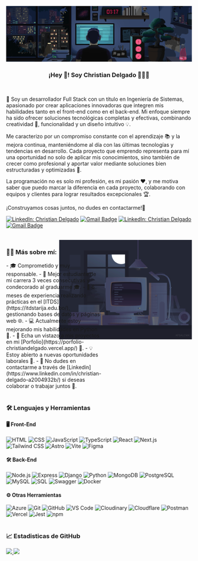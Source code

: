 <div align="center">
  <img src="https://raw.githubusercontent.com/ChristianDev47/ChristianDev47/refs/heads/master/assets/banner.gif">
</div>

<p align="center">
   <h3 align="center">¡Hey 👋! Soy Christian Delgado 👨🏻‍💻</h3>
</p>
<br>

🚀 Soy un desarrollador Full Stack con un título en Ingeniería de Sistemas, apasionado por crear aplicaciones innovadoras que integren mis habilidades tanto en el front-end como en el back-end. Mi enfoque siempre ha sido ofrecer soluciones tecnológicas completas y efectivas, combinando creatividad 🎨, funcionalidad y un diseño intuitivo 💡.

Me caracterizo por un compromiso constante con el aprendizaje 📚 y la mejora continua, manteniéndome al día con las últimas tecnologías y tendencias en desarrollo. Cada proyecto que emprendo representa para mí una oportunidad no solo de aplicar mis conocimientos, sino también de crecer como profesional y aportar valor mediante soluciones bien estructuradas y optimizadas 🔧.

La programación no es solo mi profesión, es mi pasión ❤️, y me motiva saber que puedo marcar la diferencia en cada proyecto, colaborando con equipos y clientes para lograr resultados excepcionales 🏆.

¡Construyamos cosas juntos, no dudes en contactarme!🌟

[![LinkedIn: Christian Delgado](https://img.shields.io/badge/-Christian%20Delgado-blue?style=for-the-badge&logo=Linkedin&logoColor=white&link=https://www.linkedin.com/in/christian-delgado-a2004932b/)](https://www.linkedin.com/in/christian-delgado-a2004932b/)
[![Gmail Badge](https://img.shields.io/badge/-christiands.dev@gmail.com-D14836?style=for-the-badge&logo=gmail&logoColor=white&link=mailto:christiands.dev@gmail.com)](mailto:christiands.dev@gmail.com)
[![LinkedIn: Christian Delgado](https://img.shields.io/badge/-Linkedin-blue?style=for-the-badge&logo=Linkedin&logoColor=white&link=https://www.linkedin.com/in/christian-delgado-a2004932b/)](https://www.linkedin.com/in/christian-delgado-a2004932b/)
[![Gmail Badge](https://img.shields.io/badge/-Gmail-D14836?style=for-the-badge&logo=gmail&logoColor=white&link=mailto:christiands.dev@gmail.com)](mailto:christiands.dev@gmail.com)

<br/>

<img align="right" alt="GIF" src="https://raw.githubusercontent.com/ChristianDev47/ChristianDev47/refs/heads/master/assets/pc.gif" width="360px"/>

### 👨‍💻 Más sobre mí:

<div style="display: flex; align-items: center; gap: 2rem">
- 🎓 Comprometido y muy responsable. 
- 🏅 Mejor estudiante de mi carrera 3 veces consecutivas y condecorado al graduarme 🎓.
- 💼 6 meses de experiencia realizando prácticas en el [ITDS](https://itdstarija.edu.bo/), gestionando bases de datos y páginas web 🌐.
- 💻 Actualmente estoy mejorando mis habilidades en Python 🐍.
- 🔗 Echa un vistazo a mis proyectos en mi [Porfolio](https://porfolio-christiandelgado.vercel.app/) 📁.
- 💡 Estoy abierto a nuevas oportunidades laborales 🚀.
- 🤝 No dudes en contactarme a través de [Linkedin](https://www.linkedin.com/in/christian-delgado-a2004932b/) si deseas colaborar o trabajar juntos 💼.
</div>

<br/>

### 🛠 Lenguajes y Herramientas

<h4>🖥️ Front-End</h3>
<div>
  <img 
    src="https://img.shields.io/badge/HTML5-E34F26?style=for-the-badge&logo=html5&logoColor=white" 
    alt="HTML">
  <img 
    src="https://img.shields.io/badge/CSS3-1572B6?style=for-the-badge&logo=css3&logoColor=white" 
    alt="CSS">
  <img 
    src="https://img.shields.io/badge/JavaScript-323330?style=for-the-badge&logo=javascript&logoColor=F7DF1E" 
    alt="JavaScript">
  <img 
    src="https://img.shields.io/badge/TypeScript-007ACC?style=for-the-badge&logo=typescript&logoColor=white" 
    alt="TypeScript">
  <img 
    src="https://img.shields.io/badge/React-20232A?style=for-the-badge&logo=react&logoColor=61DAFB" 
    alt="React">
  <img 
    src="https://img.shields.io/badge/Next.js-000000?style=for-the-badge&logo=nextdotjs&logoColor=white" 
    alt="Next.js">
  <img 
    src="https://img.shields.io/badge/TailwindCSS-06B6D4?style=for-the-badge&logo=tailwindcss&logoColor=white" 
    alt="Tailwind CSS">
  <img 
    src="https://img.shields.io/badge/Astro-FF5D01?style=for-the-badge&logo=astro&logoColor=white" 
    alt="Astro">
  <img 
    src="https://img.shields.io/badge/Vite-646CFF?style=for-the-badge&logo=vite&logoColor=white" 
    alt="Vite">
  <img 
    src="https://img.shields.io/badge/Figma-F24E1E?style=for-the-badge&logo=figma&logoColor=white" 
    alt="Figma">
</div>
<h4>🛠 Back-End</h3>
<div>
  <img 
    src="https://img.shields.io/badge/Node.js-339933?style=for-the-badge&logo=nodedotjs&logoColor=white" 
    alt="Node.js">
  <img 
    src="https://img.shields.io/badge/Express-000000?style=for-the-badge&logo=express&logoColor=white" 
    alt="Express">
  <img 
    src="https://img.shields.io/badge/Django-092E20?style=for-the-badge&logo=django&logoColor=white" 
    alt="Django">
  <img 
    src="https://img.shields.io/badge/Python-3776AB?style=for-the-badge&logo=python&logoColor=white" 
    alt="Python">
  <img 
    src="https://img.shields.io/badge/MongoDB-47A248?style=for-the-badge&logo=mongodb&logoColor=white" 
    alt="MongoDB">
  <img 
    src="https://img.shields.io/badge/PostgreSQL-4169E1?style=for-the-badge&logo=postgresql&logoColor=white" 
    alt="PostgreSQL">
  <img 
    src="https://img.shields.io/badge/MySQL-4479A1?style=for-the-badge&logo=mysql&logoColor=white" 
    alt="MySQL">
  <img 
    src="https://img.shields.io/badge/SQL-CC2927?style=for-the-badge&logo=microsoft-sql-server&logoColor=white" 
    alt="SQL">
  <img 
    src="https://img.shields.io/badge/Swagger-85EA2D?style=for-the-badge&logo=swagger&logoColor=black" 
    alt="Swagger">
  <img 
    src="https://img.shields.io/badge/Docker-2496ED?style=for-the-badge&logo=docker&logoColor=white" 
    alt="Docker">
</div>
<h4>⚙️ Otras Herramientas</h3>
<div>
<img 
    src="https://img.shields.io/badge/Azure-0078D4?style=for-the-badge&logo=microsoft-azure&logoColor=white" 
    alt="Azure">
  <img 
    src="https://img.shields.io/badge/Git-F05032?style=for-the-badge&logo=git&logoColor=white" 
    alt="Git">
  <img 
    src="https://img.shields.io/badge/GitHub-181717?style=for-the-badge&logo=github&logoColor=white" 
    alt="GitHub">
  <img 
    src="https://img.shields.io/badge/VSCode-007ACC?style=for-the-badge&logo=visualstudiocode&logoColor=white" 
    alt="VS Code">
  <img 
    src="https://img.shields.io/badge/Cloudinary-3448C5?style=for-the-badge&logo=cloudinary&logoColor=white" 
    alt="Cloudinary">
  <img 
    src="https://img.shields.io/badge/Cloudflare-F38020?style=for-the-badge&logo=cloudflare&logoColor=white" 
    alt="Cloudflare">
  <img 
    src="https://img.shields.io/badge/Postman-FF6C37?style=for-the-badge&logo=postman&logoColor=white" 
    alt="Postman">
  <img 
    src="https://img.shields.io/badge/Vercel-000000?style=for-the-badge&logo=vercel&logoColor=white" 
    alt="Vercel">
  <img 
    src="https://img.shields.io/badge/Jest-C21325?style=for-the-badge&logo=jest&logoColor=white" 
    alt="Jest">
  <img 
    src="https://img.shields.io/badge/npm-CB3837?style=for-the-badge&logo=npm&logoColor=white" 
    alt="npm">
</div>

<br/>

### 📈 Estadisticas de GitHub

<div align="left">
  <a href="https://github.com/lucasfsilva94">
    <img height="180em" src="https://github-readme-stats.vercel.app/api?username=ChristianDev47&show_icons=true&theme=dracula&include_all_commits=true&count_private=true"/>
    <img height="180em" src="https://github-readme-stats.vercel.app/api/top-langs/?username=ChristianDev47&layout=compact&langs_count=7&theme=dracula"/>
  </a>
 </div>
